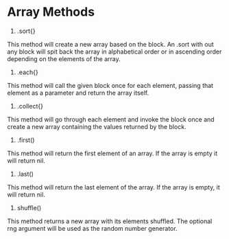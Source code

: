 # Array Methods

1. .sort{}

  This method will create a new array based on the block. An .sort with out any block will spit back the array in alphabetical order or in ascending order depending on the elements of the array.

1. .each{}

  This method will call the given block once for each element, passing that element as a parameter and return the array itself.

1. .collect{}

  This method will go through each element and invoke the block once and create a new array containing the values returned by the block.

1. .first()

  This method will return the first element of an array. If the array is empty it will return nil.

1. .last()

  This method will return the last element of the array. If the array is empty, it will return nil.

1. shuffle()

  This method returns a new array with its elements shuffled. The optional rng argument will be used as the random number generator.
 
